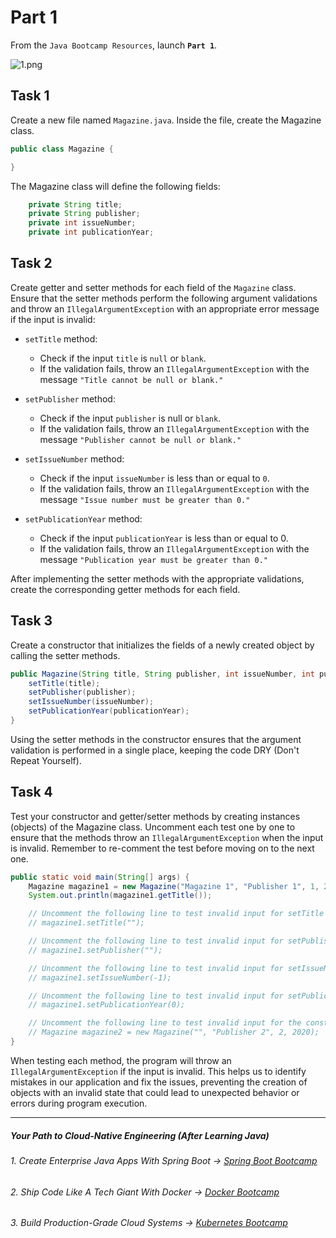 # Part 1

From the `Java Bootcamp Resources`, launch **`Part 1`**.

![1.png](https://firebasestorage.googleapis.com/v0/b/learnthepart-75aed.appspot.com/o/images%2F85391d27-5dd8-4a8b-9a15-271f727a3ca6?alt=media&token=4f1b90ab-38ed-4272-abff-b4bcb4c59f87)


## Task 1

Create a new file named `Magazine.java`. Inside the file, create the Magazine class.

```java
public class Magazine {

}

```

The Magazine class will define the following fields:

```java
    private String title;
    private String publisher;
    private int issueNumber;
    private int publicationYear;
```

## Task 2
Create getter and setter methods for each field of the `Magazine` class. Ensure that the setter methods perform the following argument validations and throw an `IllegalArgumentException` with an appropriate error message if the input is invalid:

- `setTitle` method:

     - Check if the input `title` is `null` or `blank`.
     - If the validation fails, throw an `IllegalArgumentException` with the message `"Title cannot be null or blank."`

- `setPublisher` method:
    - Check if the input `publisher` is null or `blank`.
    - If the validation fails, throw an `IllegalArgumentException` with the message `"Publisher cannot be null or blank."`

- `setIssueNumber` method:

  - Check if the input `issueNumber` is less than or equal to `0`.
  - If the validation fails, throw an `IllegalArgumentException` with the message `"Issue number must be greater than 0."`

- `setPublicationYear` method:

  - Check if the input `publicationYear` is less than or equal to 0.
  - If the validation fails, throw an `IllegalArgumentException` with the message `"Publication year must be greater than 0."`


After implementing the setter methods with the appropriate validations, create the corresponding getter methods for each field.



## Task 3
Create a constructor that initializes the fields of a newly created object by calling the setter methods.

```java
public Magazine(String title, String publisher, int issueNumber, int publicationYear) {
    setTitle(title);
    setPublisher(publisher);
    setIssueNumber(issueNumber);
    setPublicationYear(publicationYear);
}
```
Using the setter methods in the constructor ensures that the argument validation is performed in a single place, keeping the code DRY (Don't Repeat Yourself).

## Task 4
Test your constructor and getter/setter methods by creating instances (objects) of the Magazine class. Uncomment each test one by one to ensure that the methods throw an `IllegalArgumentException` when the input is invalid. Remember to re-comment the test before moving on to the next one.



```java
public static void main(String[] args) {
    Magazine magazine1 = new Magazine("Magazine 1", "Publisher 1", 1, 2020);
    System.out.println(magazine1.getTitle());

    // Uncomment the following line to test invalid input for setTitle method
    // magazine1.setTitle("");

    // Uncomment the following line to test invalid input for setPublisher method
    // magazine1.setPublisher("");

    // Uncomment the following line to test invalid input for setIssueNumber method
    // magazine1.setIssueNumber(-1);

    // Uncomment the following line to test invalid input for setPublicationYear method
    // magazine1.setPublicationYear(0);

    // Uncomment the following line to test invalid input for the constructor
    // Magazine magazine2 = new Magazine("", "Publisher 2", 2, 2020);
}
```

When testing each method, the program will throw an `IllegalArgumentException` if the input is invalid. This helps us to identify mistakes in our application and fix the issues, preventing the creation of objects with an invalid state that could lead to unexpected behavior or errors during program execution.

-----
##### Your Path to Cloud-Native Engineering (After Learning Java)
###### 1. Create Enterprise Java Apps With Spring Boot → [Spring Boot Bootcamp](https://www.udemy.com/course/the-complete-spring-boot-development-bootcamp/?couponCode=SPRING_BOOTCAMP)
###### 2. Ship Code Like A Tech Giant With Docker → [Docker Bootcamp](https://www.udemy.com/course/docker-bootcamp-conquer-docker-with-real-world-projects/?couponCode=DOCKER_BOOTCAMP)
###### 3. Build Production-Grade Cloud Systems → [Kubernetes Bootcamp](https://kubernetestraining.io/)
